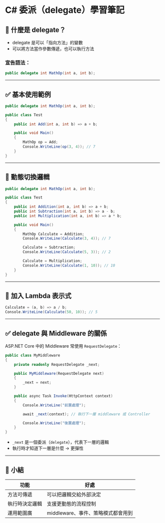 
# C# 委派（delegate）學習筆記

## 🧠 什麼是 delegate？

- delegate 是可以「指向方法」的變數
- 可以將方法當作參數傳遞，也可以執行方法

### 宣告語法：
```csharp
public delegate int MathOp(int a, int b);
```

---

## ✅ 基本使用範例

```csharp
public delegate int MathOp(int a, int b);

public class Test
{
    public int Add(int a, int b) => a + b;

    public void Main()
    {
        MathOp op = Add;
        Console.WriteLine(op(3, 4)); // 7
    }
}
```

---

## 🔄 動態切換邏輯

```csharp
public delegate int MathOp(int a, int b);

public class Test
{
    public int Addition(int a, int b) => a + b;
    public int Subtraction(int a, int b) => a - b;
    public int Multiplication(int a, int b) => a * b;

    public void Main()
    {
        MathOp Calculate = Addition;
        Console.WriteLine(Calculate(3, 4)); // 7

        Calculate = Subtraction;
        Console.WriteLine(Calculate(5, 3)); // 2

        Calculate = Multiplication;
        Console.WriteLine(Calculate(1, 10)); // 10
    }
}
```

---

## 🧪 加入 Lambda 表示式

```csharp
Calculate = (a, b) => a / b;
Console.WriteLine(Calculate(50, 10)); // 5
```

---

## ✅ delegate 與 Middleware 的關係

ASP.NET Core 中的 Middleware 常使用 `RequestDelegate`：

```csharp
public class MyMiddleware
{
    private readonly RequestDelegate _next;

    public MyMiddleware(RequestDelegate next)
    {
        _next = next;
    }

    public async Task Invoke(HttpContext context)
    {
        Console.WriteLine("前置處理");

        await _next(context); // 執行下一層 middleware 或 Controller

        Console.WriteLine("後置處理");
    }
}
```

- `_next` 是一個委派（`delegate`），代表下一層的邏輯
- 執行時才知道下一層是什麼 → 更彈性

---

## 🎯 小結

| 功能 | 好處 |
|------|------|
| 方法可傳遞 | 可以把邏輯交給外部決定 |
| 執行時決定邏輯 | 支援更動態的流程控制 |
| 運用範圍廣 | middleware、事件、策略模式都會用到 |

